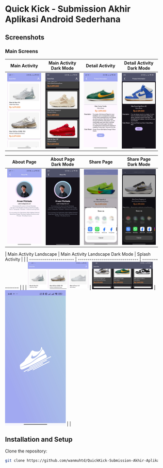 # Quick Kick - Submission Akhir Aplikasi Android Sederhana

## Screenshots

### Main Screens

| Main Activity | Main Activity Dark Mode | Detail Activity | Detail Activity Dark Mode |
| ------------- | ----------------------- | --------------- | ------------------------- |
| <img src="screenshots/MainActivity.jpg" alt="Main Activity" width="200"/> | <img src="screenshots/MainActivity_DarkMode.jpg" alt="Main Activity Dark Mode" width="200"/> | <img src="screenshots/DetailActivity.jpg" alt="Detail Activity" width="200"/> | <img src="screenshots/DetailActivity_DarkMode.jpg" alt="Detail Activity Dark Mode" width="200"/> |

| About Page | About Page Dark Mode | Share Page | Share Page Dark Mode |
| ---------- | -------------------- | ---------- | --------------------- |
| <img src="screenshots/AboutPage.jpg" alt="About Page" width="200"/> | <img src="screenshots/AboutPage_DarkMode.jpg" alt="About Page Dark Mode" width="200"/> | <img src="screenshots/Share.jpg" alt="Share Page" width="200"/> | <img src="screenshots/Share_DarkMode.jpg" alt="Share Page Dark Mode" width="200"/> |

| Main Activity Landscape | Main Activity Landscape Dark Mode | Splash Activity | |
| ----------------------- | ------------------------------- | --------------- | |
| <img src="screenshots/MainActivity_Landscape.jpg" alt="Main Activity Landscape" width="200"/> | <img src="screenshots/MainActivity_Landscape_DarkMode.jpg" alt="Main Activity Landscape Dark Mode" width="200"/> | <img src="screenshots/SplashActivity.jpg" alt="Splash Activity" width="200"/> | |



## Installation and Setup

Clone the repository:
   ```bash
   git clone https://github.com/wanmuhtd/QuickKick-Submission-Akhir-Aplikasi-Android-Sederhana.git
